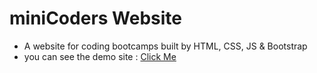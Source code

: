 # miniCoders Website
* A website for coding bootcamps built by HTML, CSS, JS &amp; Bootstrap 
* you can see the demo site : <a href="https://minicoders1.github.io/" target="_blank">Click Me</a>
